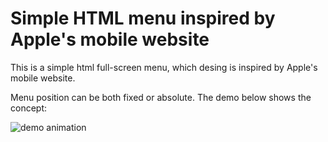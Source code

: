 Simple HTML menu inspired by Apple's mobile website
===================================================

This is a simple html full-screen menu, which desing is inspired
by Apple's mobile website.

Menu position can be both fixed or absolute. The demo below shows
the concept:

![demo animation]('https://raw.githubusercontent.com/petrov-aa/html-menu-inspired/master/menu_demo.gif' "Demo animation")
